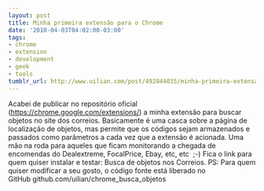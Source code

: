 ```yaml
---
layout: post
title: Minha primeira extensão para o Chrome
date: '2010-04-03T04:02:00-03:00'
tags:
- chrome
- extension
- development
- geek
- tools
tumblr_url: http://www.uilian.com/post/492844035/minha-primeira-extensao-para-o-chrome
---
```

Acabei de publicar no repositório oficial (https://chrome.google.com/extensions/) a minha extensão para buscar objetos no site dos correios.
Basicamente é uma casca sobre a página de localização de objetos, mas permite que os códigos sejam armazenados e passados como parâmetros a cada vez que a extensão é acionada.
Uma mão na roda para aqueles que ficam monitorando a chegada de encomendas do Dealextreme, FocalPrice, Ebay, etc, etc  ;-)
Fica o link para quem quiser instalar e testar: Busca de objetos nos Correios.
PS: Para quem quiser modificar a seu gosto, o código fonte está liberado no GitHub github.com/uilian/chrome_busca_objetos

